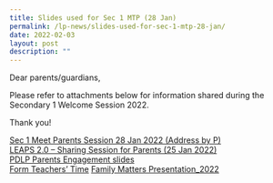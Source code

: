 ```yaml
---
title: Slides used for Sec 1 MTP (28 Jan)
permalink: /lp-news/slides-used-for-sec-1-mtp-28-jan/
date: 2022-02-03
layout: post
description: ""
---
```

Dear parents/guardians,

Please refer to attachments below for information shared during the Secondary 1 Welcome Session 2022.

Thank you!

[Sec 1 Meet Parents Session 28 Jan 2022 (Address by P)](/files/Sec-1-Meet-Parents-Session-28-Jan-2022-Address-by-P.pdf) <br>
[LEAPS 2.0 – Sharing Session for Parents (25 Jan 2022)](/files/LEAPS-2-Sharing-Session-for-Parents-25-Jan-2022.pdf) <br>
[PDLP Parents Engagement slides](/files/PDLP-Parents-Engagement-slides.pdf) <br>
[Form Teachers’ Time](/files/Form-Teachers-Time.pdf)
[Family Matters Presentation\_2022](/files/Family-Matters-Presentation_2022.pdf)